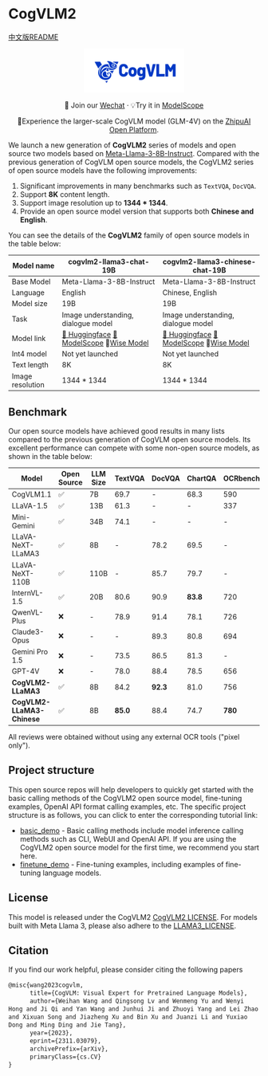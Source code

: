 # CogVLM2

[中文版README](./README_zh.md)

<div align="center">
<img src=resources/logo.svg width="40%"/> 
</div>

<p align="center">
    👋 Join our <a href="resources/WECHAT.md" target="_blank">Wechat</a> · 💡Try it in <a href="https://modelscope.cn/studios/ZhipuAI/Cogvlm2-llama3-chinese-chat-Demo/summary" target="_blank">ModelScope</a>
</p>
<p align="center">
📍Experience the larger-scale CogVLM model (GLM-4V) on the <a href="https://open.bigmodel.cn/dev/api#super-humanoid">ZhipuAI Open Platform</a>.
</p>

We launch a new generation of **CogVLM2** series of models and open source two models based
on [Meta-Llama-3-8B-Instruct](https://huggingface.co/meta-llama/Meta-Llama-3-8B-Instruct). Compared with the previous
generation of CogVLM open source models, the CogVLM2 series of open source models have the following improvements:

1. Significant improvements in many benchmarks such as `TextVQA`, `DocVQA`.
2. Support **8K** content length.
3. Support image resolution up to **1344 * 1344**.
4. Provide an open source model version that supports both **Chinese and English**.

You can see the details of the **CogVLM2** family of open source models in the table below:

| Model name       | cogvlm2-llama3-chat-19B                                                                                                                                                                                                             | cogvlm2-llama3-chinese-chat-19B                                                                                                                                                                                                                            |
|------------------|-------------------------------------------------------------------------------------------------------------------------------------------------------------------------------------------------------------------------------------|------------------------------------------------------------------------------------------------------------------------------------------------------------------------------------------------------------------------------------------------------------|
| Base Model       | Meta-Llama-3-8B-Instruct                                                                                                                                                                                                            | Meta-Llama-3-8B-Instruct                                                                                                                                                                                                                                   |
| Language         | English                                                                                                                                                                                                                             | Chinese, English                                                                                                                                                                                                                                           |
| Model size       | 19B                                                                                                                                                                                                                                 | 19B                                                                                                                                                                                                                                                        |
| Task             | Image understanding, dialogue model                                                                                                                                                                                                 | Image understanding, dialogue model                                                                                                                                                                                                                        |
| Model link       | [🤗 Huggingface](https://huggingface.co/THUDM/cogvlm2-llama3-chat-19B)  [🤖ModelScope](https://modelscope.cn/models/ZhipuAI/cogvlm2-llama3-chat-19B/)  💫[Wise Model](https://wisemodel.cn/models/ZhipuAI/cogvlm2-llama3-chat-19B/) | [🤗 Huggingface](https://huggingface.co/THUDM/cogvlm2-llama3-chinese-chat-19B) [🤖ModelScope](https://modelscope.cn/models/ZhipuAI/cogvlm2-llama3-chinese-chat-19B/)  💫[Wise Model](https://wisemodel.cn/models/ZhipuAI/cogvlm2-llama3-chinese-chat-19B/) |
| Int4 model       | Not yet launched                                                                                                                                                                                                                    | Not yet launched                                                                                                                                                                                                                                           |
| Text length      | 8K                                                                                                                                                                                                                                  | 8K                                                                                                                                                                                                                                                         |
| Image resolution | 1344 * 1344                                                                                                                                                                                                                         | 1344 * 1344                                                                                                                                                                                                                                                |

## Benchmark

Our open source models have achieved good results in many lists compared to the previous generation of CogVLM open
source models. Its excellent performance can compete with some non-open source models, as shown in the table below:

| Model                      | Open Source | LLM Size | TextVQA  | DocVQA   | ChartQA  | OCRbench | MMMU     | MMVet    | MMBench  |
|----------------------------|-------------|----------|----------|----------|----------|----------|----------|----------|----------|
| CogVLM1.1                  | ✅           | 7B       | 69.7     | -        | 68.3     | 590      | 37.3     | 52.0     | 65.8     |
| LLaVA-1.5                  | ✅           | 13B      | 61.3     | -        | -        | 337      | 37.0     | 35.4     | 67.7     |
| Mini-Gemini                | ✅           | 34B      | 74.1     | -        | -        | -        | 48.0     | 59.3     | 80.6     |
| LLaVA-NeXT-LLaMA3          | ✅           | 8B       | -        | 78.2     | 69.5     | -        | 41.7     | -        | 72.1     |
| LLaVA-NeXT-110B            | ✅           | 110B     | -        | 85.7     | 79.7     | -        | 49.1     | -        | 80.5     |
| InternVL-1.5               | ✅           | 20B      | 80.6     | 90.9     | **83.8** | 720      | 46.8     | 55.4     | **82.3** |
| QwenVL-Plus                | ❌           | -        | 78.9     | 91.4     | 78.1     | 726      | 51.4     | 55.7     | 67.0     |
| Claude3-Opus               | ❌           | -        | -        | 89.3     | 80.8     | 694      | **59.4** | 51.7     | 63.3     |
| Gemini Pro 1.5             | ❌           | -        | 73.5     | 86.5     | 81.3     | -        | 58.5     | -        | -        |
| GPT-4V                     | ❌           | -        | 78.0     | 88.4     | 78.5     | 656      | 56.8     | **67.7** | 75.0     |
| **CogVLM2-LLaMA3**         | ✅           | 8B       | 84.2     | **92.3** | 81.0     | 756      | 44.3     | 60.4     | 80.5     |
| **CogVLM2-LLaMA3-Chinese** | ✅           | 8B       | **85.0** | 88.4     | 74.7     | **780**  | 42.8     | 60.5     | 78.9     |

All reviews were obtained without using any external OCR tools ("pixel only").

## Project structure

This open source repos will help developers to quickly get started with the basic calling methods of the CogVLM2 open
source model, fine-tuning examples, OpenAI API format calling examples, etc. The specific project structure is as
follows, you can click to enter the corresponding tutorial link:

+ [basic_demo](basic_demo/README.md) - Basic calling methods include model inference calling methods such as CLI,
  WebUI and OpenAI API. If you are using the CogVLM2 open source model for the first time, we recommend you start here.
+ [finetune_demo](finetune_demo/README.md) - Fine-tuning examples, including examples of fine-tuning language models.

## License

This model is released under the CogVLM2 [CogVLM2 LICENSE](MODEL_LICENSE). For models built with Meta Llama 3, please
also adhere to the [LLAMA3_LICENSE](https://llama.meta.com/llama3/license/).

## Citation

If you find our work helpful, please consider citing the following papers

```
@misc{wang2023cogvlm,
      title={CogVLM: Visual Expert for Pretrained Language Models}, 
      author={Weihan Wang and Qingsong Lv and Wenmeng Yu and Wenyi Hong and Ji Qi and Yan Wang and Junhui Ji and Zhuoyi Yang and Lei Zhao and Xixuan Song and Jiazheng Xu and Bin Xu and Juanzi Li and Yuxiao Dong and Ming Ding and Jie Tang},
      year={2023},
      eprint={2311.03079},
      archivePrefix={arXiv},
      primaryClass={cs.CV}
}
```
